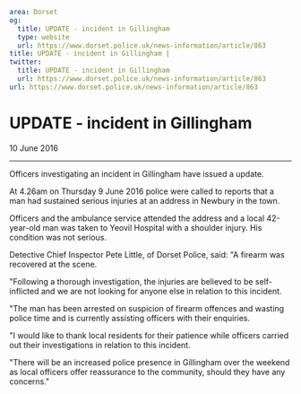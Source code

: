 ```yaml
area: Dorset
og:
  title: UPDATE - incident in Gillingham
  type: website
  url: https://www.dorset.police.uk/news-information/article/863
title: UPDATE - incident in Gillingham |
twitter:
  title: UPDATE - incident in Gillingham
  url: https://www.dorset.police.uk/news-information/article/863
url: https://www.dorset.police.uk/news-information/article/863
```

# UPDATE - incident in Gillingham

10 June 2016

* * *

Officers investigating an incident in Gillingham have issued a update.

At 4.26am on Thursday 9 June 2016 police were called to reports that a man had sustained serious injuries at an address in Newbury in the town.

Officers and the ambulance service attended the address and a local 42-year-old man was taken to Yeovil Hospital with a shoulder injury. His condition was not serious.

Detective Chief Inspector Pete Little, of Dorset Police, said: "A firearm was recovered at the scene.

"Following a thorough investigation, the injuries are believed to be self-inflicted and we are not looking for anyone else in relation to this incident.

"The man has been arrested on suspicion of firearm offences and wasting police time and is currently assisting officers with their enquiries.

"I would like to thank local residents for their patience while officers carried out their investigations in relation to this incident.

"There will be an increased police presence in Gillingham over the weekend as local officers offer reassurance to the community, should they have any concerns."
